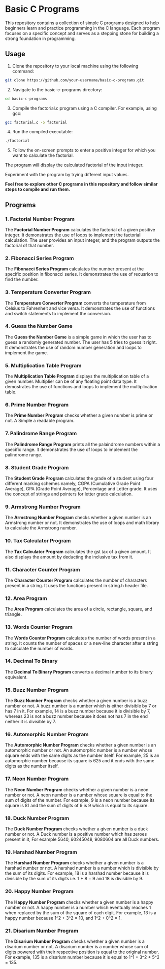 # Basic C Programs

This repository contains a collection of simple C programs designed to help beginners learn and practice programming in the C language. Each program focuses on a specific concept and serves as a stepping stone for building a strong foundation in programming.

## Usage

1. Clone the repository to your local machine using the following command:
```sh
git clone https://github.com/your-username/basic-c-programs.git
```

2. Navigate to the basic-c-programs directory:

```sh 
cd basic-c-programs
```
3. Compile the factorial.c program using a C compiler. For example, using gcc:

```sh
gcc factorial.c -o factorial
```
4. Run the compiled executable:
```sh
./factorial
```
5. Follow the on-screen prompts to enter a positive integer for which you want to calculate the factorial.

The program will display the calculated factorial of the input integer.

Experiment with the program by trying different input values.

**Feel free to explore other C programs in this repository and follow similar steps to compile and run them.**

## Programs

### 1. Factorial Number Program

The **Factorial Number Program** calculates the factorial of a given positive integer. It demonstrates the use of loops to implement the factorial calculation. The user provides an input integer, and the program outputs the factorial of that number.

### 2. Fibonacci Series Program

The **Fibonacci Series Program** calculates the number present at the specific position in fibonacci series. It demonstrates the use of recusrion to find the number.

### 3. Temperature Converter Program

The **Temperature Converter Program** converts the temperature from Celsius to Fahrenheit and vice versa. It demonstrates the use of functions and switch statements to implement the conversion.

### 4. Guess the Number Game

The **Guess the Number Game** is a simple game in which the user has to guess a randomly generated number. The user has 5 tries to guess it right. It demonstrates the use of random number generation and loops to implement the game.

### 5. Multiplication Table Program
The **Multiplication Table Program** displays the multiplication table of a given number. Multiplier can be of any floating point data type. It demostrates the use of functions and loops to implement the multiplication table.

 ### 6. Prime Number Program
The **Prime Number Program** checks whether a given number is prime or not. A Simple a readable program.

### 7. Palindrome Range Program
The **Palindrome Range Program** prints all the palaindrome numbers within a specific range. It demonstrates the use of loops to implement the palindrome range.

### 8. Student Grade Program
The **Student Grade Program** calculates the grade of a student using four different marking schemes namely, CGPA (Cumulative Grade Point Average), GPA (Grade Point Average), Percentage and Letter grade. It uses the concept of strings and pointers for letter grade calculation.

### 9. Armstrong Number Program
The **Armstrong Number Program** checks whether a given number is an Armstrong number or not. It demonstrates the use of loops and math library to calculate the Armstrong number.

### 10. Tax Calculator Program
The **Tax Calculator Program** calculates the gst tax of a given amount. It also displays the amount by deducting the inclusive tax from it.

### 11. Character Counter Program
The **Character Counter Program** calculates the number of characters present in a string. It uses the functions present in string.h header file.

### 12. Area Program
The **Area Program** calculates the area of a circle, rectangle, square, and triangle.

### 13. Words Counter Program
The **Words Counter Program** calculates the number of words present in a string. It counts the number of spaces or a new-line character after a string to calculate the number of words.

### 14. Decimal To Binary
The **Decimal To Binary Program** converts a decimal number to its binary equivalent.

### 15. Buzz Number Program
The **Buzz Number Program** checks whether a given number is a buzz number or not. A buzz number is a number which is either divisible by 7 or has 7 in it. For example, 14 is a buzz number because it is divisible by 7, whereas 23 is not a buzz number because it does not has 7 in the end neither it is divisible by 7.

### 16. Automorphic Number Program
The **Automorphic Number Program** checks whether a given number is an automorphic number or not. An automorphic number is a number whose square ends with the same digits as the number itself. For example, 25 is an automorphic number because its square is 625 and it ends with the same digits as the number itself.

### 17. Neon Number Program
The **Neon Number Program** checks whether a given number is a neon number or not. A neon number is a number whose square is equal to the sum of digits of the number. For example, 9 is a neon number because its square is 81 and the sum of digits of 9 is 9 which is equal to its square.

### 18. Duck Number Program
The **Duck Number Program** checks whether a given number is a duck number or not. A Duck number is a positive number which has zeroes present in it, For example 5640, 60245048, 9080604 are all Duck numbers.

### 19. Harshad Number Program
The **Harshad Number Program** checks whether a given number is a harshad number or not. A harshad number is a number which is divisible by the sum of its digits. For example, 18 is a harshad number because it is divisible by the sum of its digits i.e. 1 + 8 = 9 and 18 is divisible by 9.

### 20. Happy Number Program
The **Happy Number Program** checks whether a given number is a happy number or not. A happy number is a number which eventually reaches 1 when replaced by the sum of the square of each digit. For example, 13 is a happy number because 1^2 + 3^2 = 10, and 1^2 + 0^2 = 1.

### 21. Disarium Number Program
The **Disarium Number Program** checks whether a given number is a disarium number or not. A disarium number is a number whose sum of digits powered with their respective position is equal to the original number. For example, 135 is a disarium number because it is equal to 1^1 + 3^2 + 5^3 = 135.